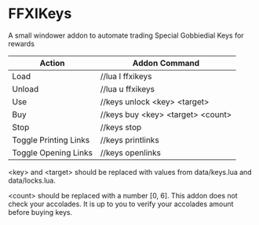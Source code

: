 # FFXIKeys
A small windower addon to automate trading Special Gobbiedial Keys for rewards

Action                | Addon Command
--------------------- | -----------------------------
Load                  | //lua l ffxikeys
Unload                | //lua u ffxikeys
Use                   | //keys unlock \<key\> \<target\>
Buy                   | //keys buy \<key\> \<target\> \<count\>
Stop                  | //keys stop
Toggle Printing Links | //keys printlinks
Toggle Opening Links  | //keys openlinks

\<key\> and \<target\> should be replaced with values from data/keys.lua and data/locks.lua.

\<count\> should be replaced with a number [0, 6].  This addon does not check your accolades.  It is up to you to verify your accolades amount before buying keys.
